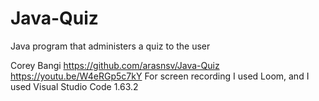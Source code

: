 # Java-Quiz
Java program that administers a quiz to the user

Corey Bangi
https://github.com/arasnsv/Java-Quiz
https://youtu.be/W4eRGp5c7kY
For screen recording I used Loom, and I used Visual Studio Code 1.63.2
